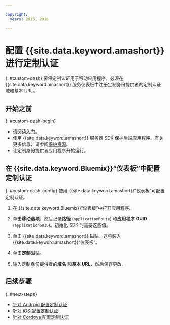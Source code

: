 ```yaml
---

copyright:
  years: 2015, 2016
  
---
```


# 配置 {{site.data.keyword.amashort}} 进行定制认证
{: #custom-dash}
要将定制认证用于移动应用程序，必须在 {{site.data.keyword.amashort}} 服务仪表板中注册定制身份提供者的定制认证域和基本 URL。

## 开始之前
{: #custom-dash-begin}
* 请阅读[入门](index.html)。
* 使用 {{site.data.keyword.amashort}} 服务器 SDK 保护后端应用程序。有关更多信息，请参阅[保护资源](protecting-resources.html)。
* 让定制身份提供者应用程序开始运行。

## 在 {{site.data.keyword.Bluemix}}“仪表板”中配置定制认证
{: #custom-dash-config}
使用 {{site.data.keyword.amashort}}“仪表板”可配置定制认证。

1. 在 {{site.data.keyword.Bluemix}}“仪表板”中打开应用程序。

1. 单击**移动选项**，然后记录**路径** (`applicationRoute`) 和**应用程序 GUID** (`applicationGUID`)。初始化 SDK 时需要这些值。

1. 单击 {{site.data.keyword.amashort}} 磁贴。这将装入 {{site.data.keyword.amashort}}“仪表板”。

1. 单击**定制**磁贴。

1. 输入定制身份提供者的**域名** 和**基本 URL**，然后保存更改。

## 后续步骤
{: #next-steps}
* [针对 Android 配置定制认证](custom-auth-android.html)
* [针对 iOS 配置定制认证](custom-auth-ios.html)
* [针对 Cordova 配置定制认证](custom-auth-cordova.html)

